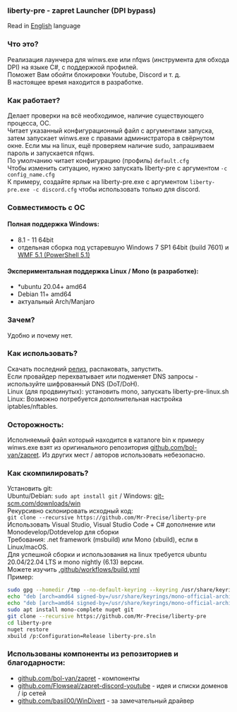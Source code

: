 ### liberty-pre - zapret Launcher (DPI bypass)

Read in [English](README_EN.md) language

### Что это?
Реализация лаунчера для winws.exe или nfqws (инструмента для обхода DPI) на языке C#, с поддержкой профилей.  
Поможет Вам обойти блокировки Youtube, Discord и т. д.  
В настоящее время находится в разработке.

### Как работает?
Делает проверки на всё необходимое, наличие существующего процесса, ОС.  
Читает указанный конфигурационный файл с аргументами запуска, затем запускает winws.exe с правами администратора в свёрнутом окне. 
Если мы на linux, ещё проверяем наличие sudo, запрашиваем пароль и запускается nfqws.  
По умолчанию читает конфигурацию (профиль) `default.cfg`  
Чтобы изменить ситуацию, нужно запускать liberty-pre с аргументом `-c config_name.cfg`  
К примеру, создайте ярлык на liberty-pre.exe с аргументом `liberty-pre.exe -c discord.cfg` чтобы использовать только для discord.

### Совместимость с ОС
#### Полная поддержка Windows:
- 8.1 - 11 64bit
- отдельная сборка под устаревшую Windows 7 SP1 64bit (build 7601) и [WMF 5.1 (PowerShell 5.1)](https://download.microsoft.com/download/6/F/5/6F5FF66C-6775-42B0-86C4-47D41F2DA187/Win7AndW2K8R2-KB3191566-x64.zip)

#### Экспериментальная поддержка Linux / Mono (в разработке):
- *ubuntu 20.04+ amd64
- Debian 11+ amd64
- актуальный Arch/Manjaro

### Зачем?
Удобно и почему нет.

### Как использовать?
Скачать последний [релиз](https://github.com/Mr-Precise/liberty-pre/releases/latest), распаковать, запустить.  
Если провайдер перехватывает или подменяет DNS запросы - используйте шифрованный DNS (DoT/DoH).  
Linux (для продвинутых): установить mono, запускать liberty-pre-linux.sh  
Linux: Возможно потребуется дополнительная настройка iptables/nftables.

### Осторожность:
Исполняемый файл который находится в каталоге bin к примеру winws.exe взят из оригинального репозитория [github.com/bol-van/zapret](https://github.com/bol-van/zapret). Из других мест / авторов использовать небезопасно.

### Как скомпилировать?
Установить git:  
Ubuntu/Debian: `sudo apt install git` / Windows: [git-scm.com/downloads/win](https://git-scm.com/downloads/win)  
Рекурсивно склонировать исходный код:  
`git clone --recursive https://github.com/Mr-Precise/liberty-pre`  
Использовать Visual Studio, Visual Studio Code + C# дополнение или Monodevelop/Dotdevelop для сборки  
Требования: .net framework (msbuild) или Mono (xbuild), если в Linux/macOS.  
Для успешной сборки и использования на linux требуется ubuntu 20.04/22.04 LTS и mono nightly (6.13) версии.  
Можете изучить [.github/workflows/build.yml](.github/workflows/build.yml#L24)  
Пример:
```sh
sudo gpg --homedir /tmp --no-default-keyring --keyring /usr/share/keyrings/mono-official-archive-keyring.gpg --keyserver hkp://keyserver.ubuntu.com:80 --recv-keys 3FA7E0328081BFF6A14DA29AA6A19B38D3D831EF
echo "deb [arch=amd64 signed-by=/usr/share/keyrings/mono-official-archive-keyring.gpg] https://download.mono-project.com/repo/ubuntu nightly-focal main" | sudo tee /etc/apt/sources.list.d/mono-official-nightly.list
echo "deb [arch=amd64 signed-by=/usr/share/keyrings/mono-official-archive-keyring.gpg] https://download.mono-project.com/repo/ubuntu preview-focal main" | sudo tee /etc/apt/sources.list.d/mono-official-preview.list
sudo apt install mono-complete nuget git
git clone --recursive https://github.com/Mr-Precise/liberty-pre
cd liberty-pre
nuget restore
xbuild /p:Configuration=Release liberty-pre.sln
```

### Использованы компоненты из репозиториев и благодарности:
* [github.com/bol-van/zapret](https://github.com/bol-van/zapret) - компоненты
* [github.com/Flowseal/zapret-discord-youtube](https://github.com/Flowseal/zapret-discord-youtube) - идея и списки доменов / ip сетей
* [github.com/basil00/WinDivert](https://github.com/basil00/WinDivert) - за замечательный драйвер
